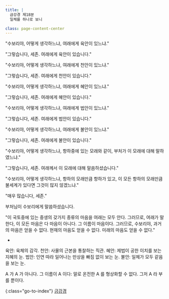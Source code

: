 ```yaml
---
title: |
  금강경 제18분
  일체를 하나로 보니

class: page-content-center
---
```


"수보리야, 어떻게 생각하느냐,
여래에게 육안이 있느냐."

"그렇습니다, 세존.
여래에게 육안이 있습니다."

"수보리야, 어떻게 생각하느냐,
여래에게 천안이 있느냐."

"그렇습니다, 세존.
여래에게 천안이 있습니다."

"수보리야, 어떻게 생각하느냐,
여래에게 혜안이 있느냐."

"그렇습니다, 세존.
여래에게 혜안이 있습니다."

"수보리야, 어떻게 생각하느냐,
여래에게 법안이 있느냐."

"그렇습니다, 세존.
여래에게 법안이 있습니다."

"수보리야, 어떻게 생각하느냐,
여래에게 불안이 있느냐."

"그렇습니다, 세존.
여래에게 불안이 있습니다."

"수보리야, 어떻게 생각하느냐,
항하중에 있는 모래와 같이, 부처가 이 모래에 대해 말하였느냐."

"그렇습니다, 세존.
여래께서 이 모래에 대해 말씀하셨습니다."

"수보리야, 어떻게 생각하느냐,
항하의 모래만큼 항하가 있고,
이 모든 항하의 모래만큼 불세계가 있다면
그것이 많지 않겠느냐."

"매우 많습니다, 세존."

부처님이 수보리에게 말씀하셨습니다.

"이 국토중에 있는 중생의 갖가지 종류의 마음을 여래는 모두 안다.
그러므로, 여래가 말한다, 이 모든 마음은 다 마음이 아니다.
그 이름이 마음이다.
그러므로, 수보리야, 과거의 마음은 얻을 수 없다.
현재의 마음도 얻을 수 없다.
미래의 마음도 얻을 수 없다."

*

육안: 육체의 감각.
천안: 사물의 근본을 통찰하는 직관.
혜안: 제법이 공한 이치를 보는 지혜의 눈.
법안: 인연 따라 일어나는 만상을 빠짐 없이 보는 눈.
불안: 일체가 모두 같음을 보는 눈.

A 가 A 가 아니다. 그 이름이 A 이다:
말로 온전한 A 를 형상화할 수 없다. 그저 A 라 부를 뿐이다.

{:class="go-to-index"}
[금강경](index)